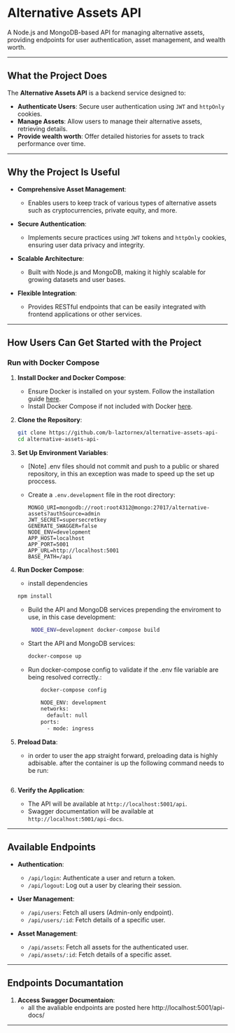 # **Alternative Assets API**

A Node.js and MongoDB-based API for managing alternative assets, providing endpoints for user authentication, asset management, and wealth worth.

---

## **What the Project Does**

The **Alternative Assets API** is a backend service designed to:

- **Authenticate Users**: Secure user authentication using `JWT` and `httpOnly` cookies.
- **Manage Assets**: Allow users to manage their alternative assets, retrieving details.
- **Provide wealth worth**: Offer detailed histories for assets to track performance over time.

---

## **Why the Project Is Useful**

- **Comprehensive Asset Management**:
  - Enables users to keep track of various types of alternative assets such as cryptocurrencies, private equity, and more.
- **Secure Authentication**:

  - Implements secure practices using `JWT` tokens and `httpOnly` cookies, ensuring user data privacy and integrity.

- **Scalable Architecture**:

  - Built with Node.js and MongoDB, making it highly scalable for growing datasets and user bases.

- **Flexible Integration**:
  - Provides RESTful endpoints that can be easily integrated with frontend applications or other services.

---

## **How Users Can Get Started with the Project**

### **Run with Docker Compose**

1. **Install Docker and Docker Compose**:

   - Ensure Docker is installed on your system. Follow the installation guide [here](https://docs.docker.com/get-docker/).
   - Install Docker Compose if not included with Docker [here](https://docs.docker.com/compose/install/).

2. **Clone the Repository**:

   ```bash
   git clone https://github.com/b-laztornex/alternative-assets-api-
   cd alternative-assets-api-
   ```

3. **Set Up Environment Variables**:

   - [Note] .env files should not commit and push to a public or shared repository, in this an exception was made to speed up the set up proccess.

   - Create a `.env.development` file in the root directory:
     ```
     MONGO_URI=mongodb://root:root4312@mongo:27017/alternative-assets?authSource=admin
     JWT_SECRET=supersecretkey
     GENERATE_SWAGGER=false
     NODE_ENV=development
     APP_HOST=localhost
     APP_PORT=5001
     APP_URL=http://localhost:5001
     BASE_PATH=/api
     ```

4. **Run Docker Compose**:

   - install dependencies

   ```bash
   npm install

   ```

   - Build the API and MongoDB services prepending the enviroment to use, in this case development:

     ```bash
      NODE_ENV=development docker-compose build
     ```

   - Start the API and MongoDB services:

     ```bash
     docker-compose up
     ```

   - Run docker-compose config to validate if the .env file variable are being resolved correctly.:

     ```bash
         docker-compose config

         NODE_ENV: development
         networks:
           default: null
         ports:
           - mode: ingress
     ```

5. **Preload Data**:

   - in order to user the app straight forward, preloading data is highly adbisable. after the container is up the following command needs to be run:

     ```docker exec -it api node src/config/preload.js

     ```

6. **Verify the Application**:
   - The API will be available at `http://localhost:5001/api`.
   - Swagger documentation will be available at `http://localhost:5001/api-docs`.

---

## **Available Endpoints**

- **Authentication**:

  - `/api/login`: Authenticate a user and return a token.
  - `/api/logout`: Log out a user by clearing their session.

- **User Management**:

  - `/api/users`: Fetch all users (Admin-only endpoint).
  - `/api/users/:id`: Fetch details of a specific user.

- **Asset Management**:
  - `/api/assets`: Fetch all assets for the authenticated user.
  - `/api/assets/:id`: Fetch details of a specific asset.

---

## **Endpoints Documantation**

1. **Access Swagger Documentaion**:
   - all the avaliable endpoints are posted here http://localhost:5001/api-docs/

---
